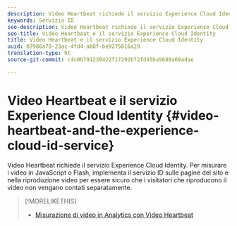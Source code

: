 ```yaml
---
description: Video Heartbeat richiede il servizio Experience Cloud Identity. Per misurare i video in JavaScript o Flash, implementa il servizio ID sulle pagine del sito e nella riproduzione video per essere sicuro che i visitatori che riproducono il video non vengano contati separatamente.
keywords: Servizio ID
seo-description: Video Heartbeat richiede il servizio Experience Cloud Identity. Per misurare i video in JavaScript o Flash, implementa il servizio ID sulle pagine del sito e nella riproduzione video per essere sicuro che i visitatori che riproducono il video non vengano contati separatamente.
seo-title: Video Heartbeat e il servizio Experience Cloud Identity
title: Video Heartbeat e il servizio Experience Cloud Identity
uuid: 07986a78-23ac-4fd4-ab8f-be9275616a29
translation-type: ht
source-git-commit: c4c0b791230422f17292b72fd45ba5689a60adae

---
```



# Video Heartbeat e il servizio Experience Cloud Identity {#video-heartbeat-and-the-experience-cloud-id-service}

Video Heartbeat richiede il servizio Experience Cloud Identity. Per misurare i video in JavaScript o Flash, implementa il servizio ID sulle pagine del sito e nella riproduzione video per essere sicuro che i visitatori che riproducono il video non vengano contati separatamente.

>[!MORELIKETHIS]
>
>* [Misurazione di video in Analytics con Video Heartbeat](https://docs.adobe.com/content/help/it-IT/media-analytics/using/media-overview.translate.html)

